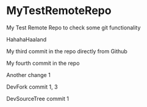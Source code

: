 # MyTestRemoteRepo
My Test Remote Repo to check some git functionality

HahahaHaaland

My third commit in the repo directly from Github 

My fourth commit in the repo

Another change 1

DevFork commit 1, 3

DevSourceTree commit 1

